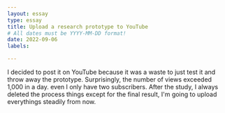 ```yaml
---
layout: essay
type: essay
title: Upload a research prototype to YouTube
# All dates must be YYYY-MM-DD format!
date: 2022-09-06
labels:

---
```

I decided to post it on YouTube because it was a waste to just test it and throw away the prototype. 
Surprisingly, the number of views exceeded 1,000 in a day. even I only have two subscribers.
After the study, I always deleted the process things except for the final result, I'm going to upload everythings steadily from now.




